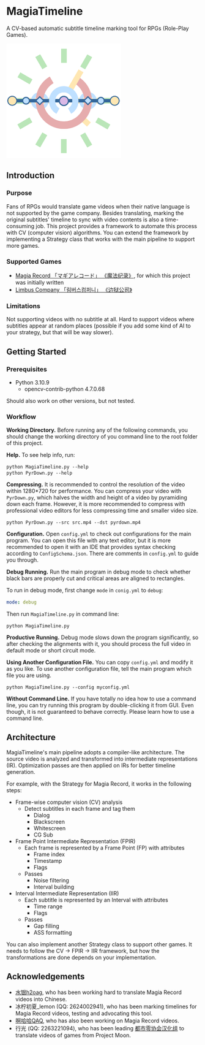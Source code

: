 # MagiaTimeline

A CV-based automatic subtitle timeline marking tool for RPGs (Role-Play Games). 

<img src="./logo/MagiaTimeline-Logo-Transparent.png" width="300">

## Introduction

### Purpose

Fans of RPGs would translate game videos when their native language is not supported by the game company. Besides translating, marking the original subtitles' timeline to sync with video contents is also a time-consuming job. This project provides a framework to automate this process with CV (computer vision) algorithms. You can extend the framework by implementing a Strategy class that works with the main pipeline to support more games. 

### Supported Games

- [Magia Record 「マギアレコード」 《魔法纪录》](https://magireco.com/), for which this project was initially written
- [Limbus Company 「림버스컴퍼니」 《边狱公司》](https://limbuscompany.com/)

### Limitations

Not supporting videos with no subtitle at all. Hard to support videos where subtitles appear at random places (possible if you add some kind of AI to your strategy, but that will be way slower). 

## Getting Started

### Prerequisites

- Python 3.10.9
    - opencv-contrib-python 4.7.0.68

Should also work on other versions, but not tested. 

### Workflow

**Working Directory.** Before running any of the following commands, you should change the working directory of you command line to the root folder of this project. 

**Help.** To see help info, run:

```
python MagiaTimeline.py --help
python PyrDown.py --help
```

**Compressing.** It is recommended to control the resolution of the video within 1280\*720 for performance. You can compress your video with `PyrDown.py`, which halves the width and height of a video by pyramiding down each frame. However, it is more recommended to compress with professional video editors for less compressing time and smaller video size. 

```
python PyrDown.py --src src.mp4 --dst pyrdown.mp4
```

**Configuration.** Open `config.yml` to check out configurations for the main program. You can open this file with any text editor, but it is more recommended to open it with an IDE that provides syntax checking according to `ConfigSchema.json`. There are comments in `config.yml` to guide you through. 

**Debug Running.** Run the main program in debug mode to check whether black bars are properly cut and critical areas are aligned to rectangles. 

To run in debug mode, first change `mode` in `conig.yml` to `debug`: 

```yaml
mode: debug
```

Then run `MagiaTimeline.py` in command line: 

```
python MagiaTimeline.py
```

**Productive Running.** Debug mode slows down the program significantly, so after checking the alignments with it, you should process the full video in default mode or short circuit mode. 

**Using Another Configuration File.** You can copy `config.yml` and modify it as you like. To use another configuration file, tell the main program which file you are using. 

```
python MagiaTimeline.py --config myconfig.yml
```

**Without Command Line.** If you have totally no idea how to use a command line, you can try running this program by double-clicking it from GUI. Even though, it is not guaranteed to behave correctly. Please learn how to use a command line. 

## Architecture

MagiaTimeline's main pipeline adopts a compiler-like architecture. The source video is analyzed and transformed into intermediate representations (IR). Optimization passes are then applied on IRs for better timeline generation. 

For example, with the Strategy for Magia Record, it works in the following steps: 

- Frame-wise computer vision (CV) analysis
    - Detect subtitles in each frame and tag them
        - Dialog
        - Blackscreen
        - Whitescreen
        - CG Sub
- Frame Point Intermediate Representation (FPIR)
    - Each frame is represented by a Frame Point (FP) with attributes
        - Frame index
        - Timestamp
        - Flags
    - Passes
        - Noise filtering
        - Interval building
- Interval Intermediate Representation (IIR)
    - Each subtitle is represented by an Interval with attributes
        - Time range
        - Flags
    - Passes
        - Gap filling
        - ASS formatting

You can also implement another Strategy class to support other games. It needs to follow the CV -> FPIR -> IIR framework, but how the transformations are done depends on your implementation. 

## Acknowledgements

- [水银h2oag](https://space.bilibili.com/246606859), who has been working hard to translate Magia Record videos into Chinese. 
- 冰柠初夏_lemon (QQ: 2624002941), who has been marking timelines for Magia Record videos, testing and advocating this tool. 
- [啊哈哈QAQ](https://space.bilibili.com/2141525), who has also been working on Magia Record videos. 
- 行光 (QQ: 2263221094), who has been leading [都市零协会汉化组](https://space.bilibili.com/1247764479) to translate videos of games from Project Moon. 
